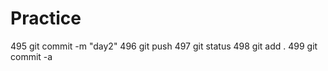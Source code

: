 # Practice
  495  git commit -m "day2"
  496  git push
  497  git status
  498  git add .
  499  git commit -a
